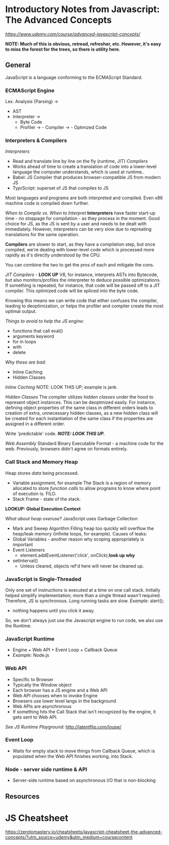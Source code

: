 # Introductory Notes from Javascript: The Advanced Concepts
 *https://www.udemy.com/course/advanced-javascript-concepts/*

**NOTE: Much of this is obvious, retread, refresher, etc. However, it's easy to miss the forest for the trees, so there is utility here.**

## General
JavaScript is a language conforming to the ECMAScript Standard.

### ECMAScript Engine
Lex. Analysis (Parsing) ->
- AST
- Interpreter ->
    - Byte Code
    - Profiler ->
          - Compiler ->
             - Optmized Code

### Interpreters & Compilers
*Interpreters*
- Read and translate line by line on the fly (runtime, JIT)
*Compilers*
- Works ahead of time to create a translation of code into a lower-level language the computer understands, which is used at runtime..
- Babel: JS Compiler that produces browser-compatible JS from modern JS
- TyprScript: superset of JS that compiles to JS

Most languages and programs are both interpreted and compiled. Even x86 machine code is compiled down further.

*When to Compile vs. When to Interpret*
**Interpreters** have faster start-up time - no stoppage for compilation - as they process in the moment.
Good choice for JS, as the JS is sent by a user and needs to be dealt with immediately.
However, interpreters can be very slow due to repreating translations for the same operation.

**Compilers** are slower to start, as they have a compilation step, but once compiled, we're dealing with lower-level code which is processed more rapidly as it's directly understood by the CPU.

You can combine the two to get the pros of each and mitigate the cons.

*JIT Compilers* - **LOOK UP**
V8, for instance, interprets ASTs into Bytecode, but also monitors/profiles the interpreter to deduce possible optimizations. If something is repeated, for instance, that code will be passed off to a JIT compiler. This optimized code will be spliced into the byte code.

Knowing this means we can write code that either confuses the compiler, leading to deoptimization, or helps the profiler and compiler create the most optimal output.

*Things to avoid to help the JS engine:*
  - functions that call eval()
  - arguments keyword
  - for in loops
  - with
  - delete

*Why these are bad:*
  - Inline Caching
  - Hidden Classes

*Inline Caching*
NOTE: LOOK THIS UP; example is jank.

*Hidden Classes*
The compiler utilizes *hidden classes* under the hood to represent object instances.
This can be deoptmized easily. For instance, defining object properties of the same class in different orders leads to creation of extra, unnecessary hidden classes, as a new hidden class will be created for each instantiation of the same class if the properties are assigned in a different order.

Write 'predictable' code.
***NOTE: LOOK THIS UP.***

*Web Assembly*
Standard Binary Executable Format - a machine code for the web. Previously, browsers didn't agree on formats entirely.

### Call Stack and Memory Heap
Heap stores *data* being processed.
- Variable assignment, for example
The Stack is a region of memory allocated to store *function calls* to allow programs to know where point of execution is. FILO.
- Stack Frame - state of the stack.

**LOOKUP: Global Execution Context**

*What about heap overuse?*
JavaScript uses Garbage Collection
- Mark and Sweep Algorithm
Filling heap too quickly will overflow the heap/leak memory (infinite loops, for example).
Causes of leaks:
- Global Variables - another reason why scoping appropriately is important
- Event Listeners
  - element.addEventListener('click', onClick);**look up why**
- setInterval()
  - Unless cleared, objects ref'd here will never be cleaned up.

### JavaScript is Single-Threaded
Only one set of instructions is executed at a time on one call stack.
Initially helped simplify implementation; more than a single thread wasn't required.
Therefore, JS is synchronous. Long running tasks are slow.
*Example:* alert(); 
- nothing happens until you click it away.

So, we don't always just use the Javascript engine to run code, we also use the Runtime.

### JavaScript Runtime
- Engine + Web API + Event Loop + Callback Queue
- *Example:* Node.js

### Web API
- Specific to Browser
- Typically the Window object
- Each browser has a JS engine and a Web API
- Web API chooses when to invoke Engine
- Browsers use lower level langs in the background
- Web APIs are asynchronous
- If something hits the Call Stack that isn't recognized by the engine, it gets sent to Web API.

*See JS Runtime Playground:*
http://latentflip.com/loupe/

### Event Loop
- Waits for empty stack to move things from Callback Queue, which is populated when the Web API finishes working, into Stack.

### Node - server side runtime & API
- Server-side runtime based on asynchronous I/O that is non-blocking

## Resources
# JS Cheatsheet
https://zerotomastery.io/cheatsheets/javascript-cheatsheet-the-advanced-concepts/?utm_source=udemy&utm_medium=coursecontent
